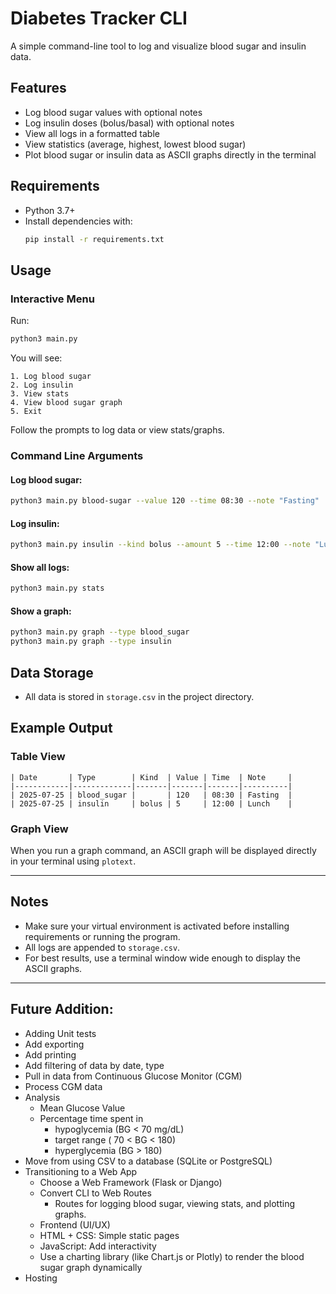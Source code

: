# Diabetes Tracker CLI

A simple command-line tool to log and visualize blood sugar and insulin data.

## Features

- Log blood sugar values with optional notes
- Log insulin doses (bolus/basal) with optional notes
- View all logs in a formatted table
- View statistics (average, highest, lowest blood sugar)
- Plot blood sugar or insulin data as ASCII graphs directly in the terminal

## Requirements

- Python 3.7+
- Install dependencies with:
  ```sh
  pip install -r requirements.txt
  ```

## Usage

### Interactive Menu

Run:
```sh
python3 main.py
```
You will see:
```
1. Log blood sugar
2. Log insulin
3. View stats
4. View blood sugar graph
5. Exit
```
Follow the prompts to log data or view stats/graphs.

### Command Line Arguments

#### Log blood sugar:
```sh
python3 main.py blood-sugar --value 120 --time 08:30 --note "Fasting"
```

#### Log insulin:
```sh
python3 main.py insulin --kind bolus --amount 5 --time 12:00 --note "Lunch"
```

#### Show all logs:
```sh
python3 main.py stats
```

#### Show a graph:
```sh
python3 main.py graph --type blood_sugar
python3 main.py graph --type insulin
```

## Data Storage

- All data is stored in `storage.csv` in the project directory.

## Example Output

### Table View

```
| Date       | Type        | Kind  | Value | Time  | Note     |
|------------|-------------|-------|-------|-------|----------|
| 2025-07-25 | blood_sugar |       | 120   | 08:30 | Fasting  |
| 2025-07-25 | insulin     | bolus | 5     | 12:00 | Lunch    |
```

### Graph View

When you run a graph command, an ASCII graph will be displayed directly in your terminal using `plotext`.

---

## Notes

- Make sure your virtual environment is activated before installing requirements or running the program.
- All logs are appended to `storage.csv`.
- For best results, use a terminal window wide enough to display the ASCII graphs.

---

## Future Addition:

- Adding Unit tests
- Add exporting
- Add printing
- Add filtering of data by date, type
- Pull in data from Continuous Glucose Monitor (CGM)
- Process CGM data
- Analysis
    - Mean Glucose Value
    - Percentage time spent in 
        - hypoglycemia (BG < 70 mg/dL)
        - target range ( 70 < BG < 180)
        - hyperglycemia (BG > 180)
- Move from using CSV to a database (SQLite or PostgreSQL)
- Transitioning to a Web App
    - Choose a Web Framework (Flask or Django)
    - Convert CLI to Web Routes
        - Routes for logging blood sugar, viewing stats, and plotting graphs.
    - Frontend (UI/UX)
    - HTML + CSS: Simple static pages
    - JavaScript: Add interactivity
    - Use a charting library (like Chart.js or Plotly) to render the blood sugar graph dynamically
- Hosting
